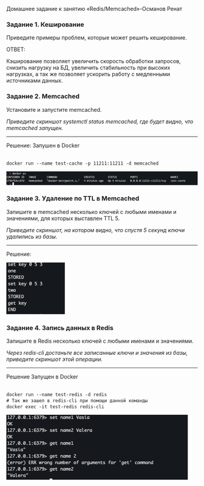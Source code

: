 Домашнее задание к занятию «Redis/Memcached»-Османов Ренат


### Задание 1. Кеширование 

Приведите примеры проблем, которые может решить кеширование. 

ОТВЕТ: 

Кэширование позволяет увеличить скорость обработки запросов, снизить нагрузку на БД, увеличить стабильность при высоких нагрузках, а так же позволяет ускорить работу с медленными источниками данных. 

### Задание 2. Memcached

Установите и запустите memcached.

*Приведите скриншот systemctl status memcached, где будет видно, что memcached запущен.*

---
Решение:
Запушен в Docker 

```

docker run --name test-cache -p 11211:11211 -d memcached

```
![img](https://github.com/racnuzg9u/netologyHW/blob/main/img/ssdb_vol2/ssdb_2.png)

### Задание 3. Удаление по TTL в Memcached

Запишите в memcached несколько ключей с любыми именами и значениями, для которых выставлен TTL 5. 

*Приведите скриншот, на котором видно, что спустя 5 секунд ключи удалились из базы.*

---

Решение:

![img](https://github.com/racnuzg9u/netologyHW/blob/main/img/ssdb_vol2/ssdb_3.png)



### Задание 4. Запись данных в Redis

Запишите в Redis несколько ключей с любыми именами и значениями. 

*Через redis-cli достаньте все записанные ключи и значения из базы, приведите скриншот этой операции.*



---

Решение 
Запущен в Docker 
```

docker run --name test-redis -d redis
# Так же зашел в redis-cli при помощи данной команды
docker exec -it test-redis redis-cli

```

![img](https://github.com/racnuzg9u/netologyHW/blob/main/img/ssdb_vol2/ssdb_4.png)